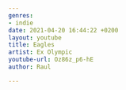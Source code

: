 ```yaml
---
genres:
- indie
date: 2021-04-20 16:44:22 +0200
layout: youtube
title: Eagles
artist: Ex Olympic
youtube-url: Oz86z_p6-hE
author: Raul

---
```

